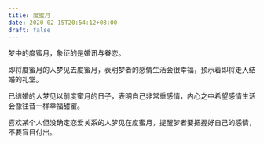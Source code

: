 ```yaml
---
title: 度蜜月
date: 2020-02-15T20:54:12+08:00
draft: false
---
```


梦中的度蜜月，象征的是婚讯与眷恋。<br>


即将度蜜月的人梦见去度蜜月，表明梦者的感情生活会很幸福，预示着即将走入结婚的礼堂。<br>


已结婚的人梦见以前度蜜月的日子，表明自己非常重感情，内心之中希望感情生活会像往昔一样幸福甜蜜。<br>


喜欢某个人但没确定恋爱关系的人梦见在度蜜月，提醒梦者要把握好自己的感情，不要盲目付出。<br>
